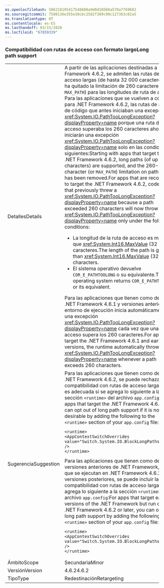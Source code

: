 ```yaml
---
ms.openlocfilehash: 506218195417548880a9d8d10508a570a7769682
ms.sourcegitcommit: 7588136e355e10cbc2582f389c90c127363c02a5
ms.translationtype: HT
ms.contentlocale: es-ES
ms.lasthandoff: 03/15/2020
ms.locfileid: "67859339"
---
```

### <a name="long-path-support"></a><span data-ttu-id="c89f2-101">Compatibilidad con rutas de acceso con formato largo</span><span class="sxs-lookup"><span data-stu-id="c89f2-101">Long path support</span></span>

|   |   |
|---|---|
|<span data-ttu-id="c89f2-102">Detalles</span><span class="sxs-lookup"><span data-stu-id="c89f2-102">Details</span></span>|<span data-ttu-id="c89f2-103">A partir de las aplicaciones destinadas a .NET Framework 4.6.2, se admiten las rutas de acceso largas (de hasta 32 000 caracteres) y se ha quitado la limitación de 260 caracteres (o <code>MAX_PATH</code>) para las longitudes de ruta de acceso. Para las aplicaciones que se vuelven a compilar para .NET Framework 4.6.2, las rutas de acceso de código que antes iniciaban una excepción <xref:System.IO.PathTooLongException?displayProperty=name> porque una ruta de acceso superaba los 260 caracteres ahora iniciarán una excepción <xref:System.IO.PathTooLongException?displayProperty=name> solo en las condiciones siguientes:</span><span class="sxs-lookup"><span data-stu-id="c89f2-103">Starting with apps that target the .NET Framework 4.6.2, long paths (of up to 32K characters) are supported, and the 260-character (or <code>MAX_PATH</code>) limitation on path lengths has been removed.For apps that are recompiled to target the .NET Framework 4.6.2, code paths that previously threw a <xref:System.IO.PathTooLongException?displayProperty=name> because a path exceeded 260 characters will now throw a <xref:System.IO.PathTooLongException?displayProperty=name> only under the following conditions:</span></span><ul><li><span data-ttu-id="c89f2-104">La longitud de la ruta de acceso es mayor que <xref:System.Int16.MaxValue> (32 767) caracteres.</span><span class="sxs-lookup"><span data-stu-id="c89f2-104">The length of the path is greater than <xref:System.Int16.MaxValue> (32,767) characters.</span></span></li><li><span data-ttu-id="c89f2-105">El sistema operativo devuelve <code>COR_E_PATHTOOLONG</code> o su equivalente.</span><span class="sxs-lookup"><span data-stu-id="c89f2-105">The operating system returns <code>COR_E_PATHTOOLONG</code> or its equivalent.</span></span></li></ul><span data-ttu-id="c89f2-106">Para las aplicaciones que tienen como destino .NET Framework 4.6.1 y versiones anteriores, el entorno de ejecución inicia automáticamente una excepción <xref:System.IO.PathTooLongException?displayProperty=name> cada vez que una ruta de acceso supera los 260 caracteres.</span><span class="sxs-lookup"><span data-stu-id="c89f2-106">For apps that target the .NET Framework 4.6.1 and earlier versions, the runtime automatically throws a <xref:System.IO.PathTooLongException?displayProperty=name> whenever a path exceeds 260 characters.</span></span>|
|<span data-ttu-id="c89f2-107">Sugerencia</span><span class="sxs-lookup"><span data-stu-id="c89f2-107">Suggestion</span></span>|<span data-ttu-id="c89f2-108">Para las aplicaciones que tienen como destino .NET Framework 4.6.2, se puede rechazar la compatibilidad con rutas de acceso largas si no es adecuada si se agrega lo siguiente a la sección <code>&lt;runtime&gt;</code> del archivo <code>app.config</code>:</span><span class="sxs-lookup"><span data-stu-id="c89f2-108">For apps that target the .NET Framework 4.6.2, you can opt out of long path support if it is not desirable by adding the following to the <code>&lt;runtime&gt;</code> section of your <code>app.config</code> file:</span></span><pre><code class="lang-xml">&lt;runtime&gt;&#13;&#10;&lt;AppContextSwitchOverrides value=&quot;Switch.System.IO.BlockLongPaths=true&quot; /&gt;&#13;&#10;&lt;/runtime&gt;&#13;&#10;</code></pre><span data-ttu-id="c89f2-109">Para las aplicaciones que tienen como destino versiones anteriores de .NET Framework, pero que se ejecutan en .NET Framework 4.6.2 o versiones posteriores, se puede incluir la compatibilidad con rutas de acceso largas si se agrega lo siguiente a la sección <code>&lt;runtime&gt;</code> del archivo <code>app.config</code>:</span><span class="sxs-lookup"><span data-stu-id="c89f2-109">For apps that target earlier versions of the .NET Framework but run on the .NET Framework 4.6.2 or later, you can opt in to long path support by adding the following to the <code>&lt;runtime&gt;</code> section of your <code>app.config</code> file:</span></span><pre><code class="lang-xml">&lt;runtime&gt;&#13;&#10;&lt;AppContextSwitchOverrides value=&quot;Switch.System.IO.BlockLongPaths=false&quot; /&gt;&#13;&#10;&lt;/runtime&gt;&#13;&#10;</code></pre>|
|<span data-ttu-id="c89f2-110">Ámbito</span><span class="sxs-lookup"><span data-stu-id="c89f2-110">Scope</span></span>|<span data-ttu-id="c89f2-111">Secundaria</span><span class="sxs-lookup"><span data-stu-id="c89f2-111">Minor</span></span>|
|<span data-ttu-id="c89f2-112">Versión</span><span class="sxs-lookup"><span data-stu-id="c89f2-112">Version</span></span>|<span data-ttu-id="c89f2-113">4.6.2</span><span class="sxs-lookup"><span data-stu-id="c89f2-113">4.6.2</span></span>|
|<span data-ttu-id="c89f2-114">Tipo</span><span class="sxs-lookup"><span data-stu-id="c89f2-114">Type</span></span>|<span data-ttu-id="c89f2-115">Redestinación</span><span class="sxs-lookup"><span data-stu-id="c89f2-115">Retargeting</span></span>|
